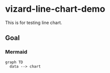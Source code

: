 # vizard-line-chart-demo
This is for testing line chart.

## Goal
### Mermaid
```Mermaid
graph TD
  data --> chart
```
